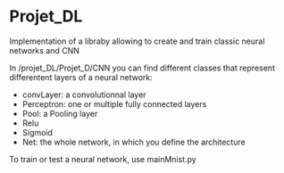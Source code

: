 # Projet_DL


Implementation of a libraby allowing to create and train classic neural networks and CNN

In /projet_DL/Projet_D/CNN you can find different classes that represent differentent layers of a neural network:
- convLayer: a convolutionnal layer
- Perceptron: one or multiple fully connected layers
- Pool: a Pooling layer
- Relu
- Sigmoid
- Net: the whole network, in which you define the architecture

To train or test a neural network, use mainMnist.py
